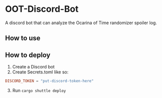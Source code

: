 # OOT-Discord-Bot

A discord bot that can analyze the Ocarina of Time randomizer spoiler log.


## How to use


## How to deploy

1. Create a Discord bot
2. Create Secrets.toml like so:
```toml
DISCORD_TOKEN = "put-discord-token-here"
```
3. Run `cargo shuttle deploy`
